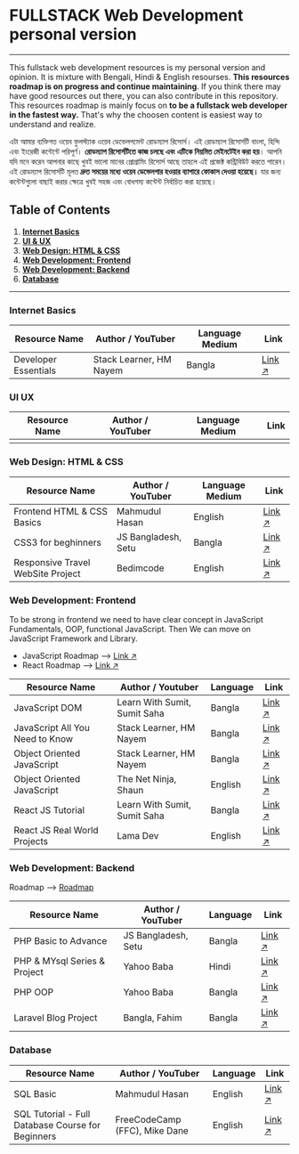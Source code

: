 # FULLSTACK Web Development personal version
----------------
This fullstack web development resources is my personal version and opinion. It is mixture with Bengali, Hindi & English resourses. **This resources roadmap is on progress and continue maintaining**. If you think there may have good resources out there, you can also contribute in this repository. This resources roadmap is mainly focus on **to be a fullstack web developer in the fastest way.** That's why the choosen content is easiest way to understand and realize. 

এটা আমার ব্যক্তিগত ওয়েব ফুলস্ট্যাক ওয়েব ডেভেলপমেন্ট রোডম্যাপ রিসোর্স। এই রোডম্যাপ রিসোর্সটি বাংলা, হিন্দি এবং ইংরেজী কন্টেন্টে পরিপূর্ণ। **রোডম্যাপ রিসোর্সটিতে কাজ চলছে এবং এটিকে নিয়মিত মেইনটেইন করা হয়**। আপনি যদি মনে করেন আপনার কাছে খুবই ভালো মানের প্রোগ্রামিং রিসোর্স আছে তাহলে এই প্রজেক্ট কন্ট্রিবিউট করতে পারেন। এই রোডম্যাপ রিসোর্সটি মূলত **দ্রুত সময়ের মধ্যে ওয়েব ডেভেলপার হওয়ার ব্যাপারে ফোকাস দেওয়া হয়েছে।** যার জন্য কন্টেন্টগুলো বাছাই করার ক্ষেত্রে খুবই সহজ এবং বোধগম্য কন্টেন্ট নির্বাচিত করা হয়েছে। 


## Table of Contents

1. **[Internet Basics](https://github.com/mhasanmeet/FULLSTACK-webdev-roadmap#internt-basics)**<br>
2. **[UI & UX](https://github.com/mhasanmeet/FULLSTACK-webdev-roadmap#ui-ux)**<br>
3. **[Web Design: HTML & CSS](https://github.com/mhasanmeet/FULLSTACK-webdev-roadmap#Web-Design-HTML--CSS)**<br>
4. **[Web Development: Frontend](https://github.com/mhasanmeet/FULLSTACK-webdev-roadmap#web-development-frontend)**<br>
5. **[Web Development: Backend](https://github.com/mhasanmeet/FULLSTACK-webdev-roadmap#web-development-backend)**<br>
6. **[Database](https://github.com/mhasanmeet/FULLSTACK-webdev-roadmap#databse)**<br>

----------------
### Internet Basics

| Resource Name  | Author / YouTuber | Language Medium | Link |
|----------------|-------------------|----------|------|
| Developer Essentials | Stack Learner, HM Nayem | Bangla | [Link ↗](https://youtube.com/playlist?list=PL_XxuZqN0xVAebtxbmfZUaq69AS3ST4RZ) |

### UI UX

| Resource Name  | Author / YouTuber | Language Medium | Link |
|----------------|-------------------|----------|------|
| | | | |

### Web Design: HTML & CSS
| Resource Name  | Author / YouTuber | Language Medium | Link |
|----------------|-------------------|----------|------|
| Frontend HTML & CSS Basics | Mahmudul Hasan | English | [Link ↗](https://github.com/mhasanmeet/FRONTEND-HTML-CSS-basic) |
| CSS3 for beghinners | JS Bangladesh, Setu | Bangla | [Link ↗](https://youtube.com/playlist?list=PL4iFnndHldugVWLTCHxJPhvKxJPDeYIGa) |
| Responsive Travel WebSite Project | Bedimcode | English | [Link ↗](https://youtu.be/YzRDHxbw1RU) |

### Web Development: Frontend
To be strong in frontend we need to have clear concept in JavaScript Fundamentals, OOP, functional JavaScript. Then We can move on JavaScript Framework and Library. 

* JavaScript Roadmap ⟶ [Link ↗](https://roadmap.sh/javascript)
* React Roadmap ⟶ [Link ↗](https://roadmap.sh/react)

| Resource Name                         | Author / Youtuber         | Language | Link  |
|---------------------------------------|---------------------------|----------|-------|
| JavaScript DOM                        | Learn With Sumit, Sumit Saha | Bangla   | [Link ↗](https://youtube.com/playlist?list=PLHiZ4m8vCp9MJDxMOzhYVuTrO1b5n-Tq_) |
| JavaScript All You Need to Know       | Stack Learner, HM Nayem   | Bangla   | [Link ↗](https://youtube.com/playlist?list=PL_XxuZqN0xVAu_dWUVFbscqZdTzE8t6Z1YzRDHxbw1RU) |
| Object Oriented JavaScript            | Stack Learner, HM Nayem   | Bangla   | [Link ↗](https://youtube.com/playlist?list=PL_XxuZqN0xVCW9b7ryupXW69pnG0jzm7b)  | 
| Object Oriented JavaScript            | The Net Ninja, Shaun      | English   | [Link ↗](https://youtube.com/playlist?list=PL4cUxeGkcC9i5yvDkJgt60vNVWffpblB7)  | 
| React JS Tutorial | Learn With Sumit, Sumit Saha   | Bangla   | [Link ↗](https://youtube.com/playlist?list=PLHiZ4m8vCp9M6HVQv7a36cp8LKzyHIePr) |
| React JS Real World Projects | Lama Dev | English | [Link ↗](https://youtube.com/playlist?list=PLj-4DlPRT48nfYgDK00oTjlDF4O0ZZyG8) |

### Web Development: Backend
Roadmap ⟶ [Roadmap](https://infinite.education/skillset/PHP_Developer)

| Resource Name | Author / YouTuber | Language | Link |
|---------------|-------------------|----------|------|
| PHP Basic to Advance | JS Bangladesh, Setu | Bangla | [Link ↗](https://youtube.com/playlist?list=PL4iFnndHldui-0507zycrQBo_HFU8-mi9) |
| PHP & MYsql Series & Project | Yahoo Baba | Hindi | [Link ↗](https://youtu.be/YzRDHxbw1RU) |
| PHP OOP | Yahoo Baba| Bangla | [Link ↗](https://youtube.com/playlist?list=PL0b6OzIxLPbwoi6Urr4LZTz2AMMCtzqDt) |
| Laravel Blog Project | Bangla, Fahim | Bangla | [Link ↗](https://youtube.com/playlist?list=PLzBl445W4ieu3J3VfpV0hqedk8GqyD5C-) |

### Database

| Resource Name | Author / YouTuber | Language | Link |
|---------------|-------------------|----------|------|
| SQL Basic | Mahmudul Hasan | English | [Link ↗](https://github.com/mhasanmeet/SQL-Basic) |
| SQL Tutorial - Full Database Course for Beginners | FreeCodeCamp (FFC), Mike Dane | English | [Link ↗](https://www.youtube.com/watch?v=HXV3zeQKqGY&ab_channel=freeCodeCamp.org) |